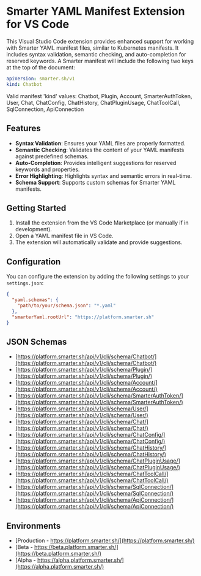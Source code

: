 # Smarter YAML Manifest Extension for VS Code

This Visual Studio Code extension provides enhanced support for working with Smarter YAML manifest files, similar to Kubernetes manifests. It includes syntax validation, semantic checking, and auto-completion for reserved keywords. A Smarter manifest will include the following two keys at the top of the document:

```yaml
apiVersion: smarter.sh/v1
kind: Chatbot
```

Valid manifest 'kind' values: Chatbot, Plugin, Account, SmarterAuthToken, User, Chat, ChatConfig, ChatHistory, ChatPluginUsage, ChatToolCall, SqlConnection, ApiConnection

## Features

- **Syntax Validation**: Ensures your YAML files are properly formatted.
- **Semantic Checking**: Validates the content of your YAML manifests against predefined schemas.
- **Auto-Completion**: Provides intelligent suggestions for reserved keywords and properties.
- **Error Highlighting**: Highlights syntax and semantic errors in real-time.
- **Schema Support**: Supports custom schemas for Smarter YAML manifests.

## Getting Started

1. Install the extension from the VS Code Marketplace (or manually if in development).
2. Open a YAML manifest file in VS Code.
3. The extension will automatically validate and provide suggestions.

## Configuration

You can configure the extension by adding the following settings to your `settings.json`:

```json
{
  "yaml.schemas": {
    "path/to/your/schema.json": "*.yaml"
  },
  "smarterYaml.rootUrl": "https://platform.smarter.sh"
}
```

## JSON Schemas

- [https://platform.smarter.sh/api/v1/cli/schema/Chatbot/](https://platform.smarter.sh/api/v1/cli/schema/Chatbot/)
- [https://platform.smarter.sh/api/v1/cli/schema/Plugin/](https://platform.smarter.sh/api/v1/cli/schema/Plugin/)
- [https://platform.smarter.sh/api/v1/cli/schema/Account/](https://platform.smarter.sh/api/v1/cli/schema/Account/)
- [https://platform.smarter.sh/api/v1/cli/schema/SmarterAuthToken/](https://platform.smarter.sh/api/v1/cli/schema/SmarterAuthToken/)
- [https://platform.smarter.sh/api/v1/cli/schema/User/](https://platform.smarter.sh/api/v1/cli/schema/User/)
- [https://platform.smarter.sh/api/v1/cli/schema/Chat/](https://platform.smarter.sh/api/v1/cli/schema/Chat/)
- [https://platform.smarter.sh/api/v1/cli/schema/ChatConfig/](https://platform.smarter.sh/api/v1/cli/schema/ChatConfig/)
- [https://platform.smarter.sh/api/v1/cli/schema/ChatHistory/](https://platform.smarter.sh/api/v1/cli/schema/ChatHistory/)
- [https://platform.smarter.sh/api/v1/cli/schema/ChatPluginUsage/](https://platform.smarter.sh/api/v1/cli/schema/ChatPluginUsage/)
- [https://platform.smarter.sh/api/v1/cli/schema/ChatToolCall/](https://platform.smarter.sh/api/v1/cli/schema/ChatToolCall/)
- [https://platform.smarter.sh/api/v1/cli/schema/SqlConnection/](https://platform.smarter.sh/api/v1/cli/schema/SqlConnection/)
- [https://platform.smarter.sh/api/v1/cli/schema/ApiConnection/](https://platform.smarter.sh/api/v1/cli/schema/ApiConnection/)

## Environments

- [Production - https://platform.smarter.sh/](https://platform.smarter.sh/)
- [Beta - https://beta.platform.smarter.sh/](https://beta.platform.smarter.sh/)
- [Alpha - https://alpha.platform.smarter.sh/](https://alpha.platform.smarter.sh/)

